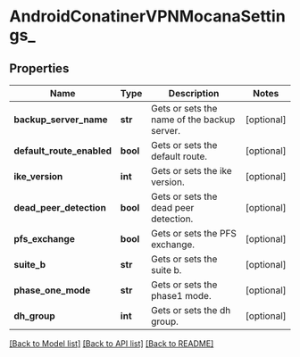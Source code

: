 # AndroidConatinerVPNMocanaSettings_

## Properties
Name | Type | Description | Notes
------------ | ------------- | ------------- | -------------
**backup_server_name** | **str** | Gets or sets the name of the backup server. | [optional] 
**default_route_enabled** | **bool** | Gets or sets the default route. | [optional] 
**ike_version** | **int** | Gets or sets the ike version. | [optional] 
**dead_peer_detection** | **bool** | Gets or sets the dead peer detection. | [optional] 
**pfs_exchange** | **bool** | Gets or sets the PFS exchange. | [optional] 
**suite_b** | **str** | Gets or sets the suite b. | [optional] 
**phase_one_mode** | **str** | Gets or sets the phase1 mode. | [optional] 
**dh_group** | **int** | Gets or sets the dh group. | [optional] 

[[Back to Model list]](../README.md#documentation-for-models) [[Back to API list]](../README.md#documentation-for-api-endpoints) [[Back to README]](../README.md)


